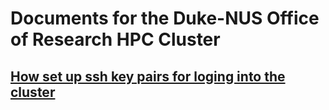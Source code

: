 # Documents for the Duke-NUS Office of Research HPC Cluster

## [How set up ssh key pairs for loging into the cluster](https://github.com/Duke-NUS-HPC/docs/blob/main/ssh-with-keypairs.md)
